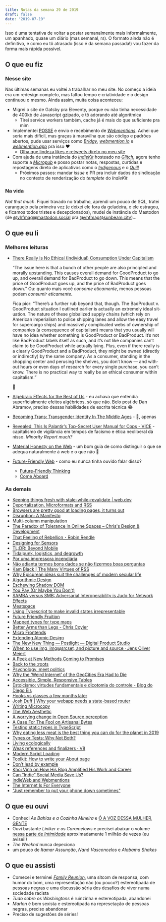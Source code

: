 ```yaml
---
title: Notas da semana 29 de 2019
draft: false
date: "2019-07-19"
---
```


Isso é uma tentativa de voltar a postar semanalmente mais informalmente, um apanhado, quase um diário (mas semanal, rs). O formato ainda não é definitivo, e como eu tô atrasado (isso é da semana passada!) vou fazer da forma mais rápida possível.

## O que eu fiz

### Nesse site

Nas últimas semanas eu voltei a trabalhar no meu site. No começo a ideia era um redesign completo, mas faltou tempo e criatividade e o design continuou o mesmo. Ainda assim, muita coisa aconteceu:

-   Migrei o site de Gatsby pra Eleventy, porque eu não tinha necessidade de 400kb de Javascript gzipado, e tô adorando até algorítmica
    -   Tirei service workers também, cache já é mais do que suficiente pra mim
-   Implementei [POSSE](https://indieweb.org/POSSE) e envio e recebimento de [_Webmentions_](https://indieweb.org/Webmention). Achei que seria mais difícil, mas graças à maravilha que são código e padrões abertos, pude usar serviços como [_Bridgy_](https://brid.gy), [_webmention.io_](webmention.io) e [_webmention.app_](webmention.app) pra isso ❤
    -   [Olha que lindeza likes e retweets direto no meu site](/posts/o-valor-pratico-do-html/#webmentions)
-   Com ajuda de uma instância do [_IndieKit_](https://paulrobertlloyd.github.io/indiekit/) hosteado no [_Glitch_](https://glitch.com/), agora tenho suporte a [_Micropub_](https://indieweb.org/Micropub) e posso postar notas, respostas, curtidas e repostagens direto de aplicativos como o [_Indigenous_](https://github.com/swentel/indigenous-android/) e o [_Quill_](https://quill.p3k.io/)
    -   Próximos passos: mandar <i lang='en'>issue</i> e PR pra incluir dados de sindicação no contexto de renderização do <i lang='en'>template</i> do _IndieKit_

### Na vida

<i lang='en'>Not that much</i>. Fiquei travado no trabalho, aprendi um pouco de SQL, tratei caranguejo pela primeira vez (e deixei ele fora da geladeira, e ele estragou, e ficamos todos tristes e decepcionados), mudei de instância do Mastodon (de [@vhfmag@mastodon.social](https://mastodon.social/@vhfmag) pra [@vhfmag@sunbeam.city](https://sunbeam.city/@vhfmag))...

## O que eu li

<!-- snippet pro Wallabag: $$('ul.row > li').map(x => `- [${x.querySelector('.card-title').textContent.trim()}](${x.querySelector('.original a').attributes.href.value})`).join("\n")` -->

### Melhores leituras

-   [There Really Is No Ethical (Individual) Consumption Under Capitalism](https://c4ss.org/content/52277)

    <q lang='en'>The issue here is that a bunch of other people are also principled and morally upstanding. This causes overall demand for GoodProduct to go up, and overall demand for BadProduct to go down. This means that the price of GoodProduct goes up, and the price of BadProduct goes down.</q> Ou: quanto mais você _consome eticamente_, menos pessoas podem _consumir eticamente_.

    Fica pior: <q lang='en'>There’s a further rub beyond that, though. The BadProduct v. GoodProduct situation I outlined earlier is actually an extremely ideal situation. The nature of these globalized supply chains (which rely on American imperialism to police shipping lanes and allow the easy travel for supercargo ships) and massively complicated webs of ownership of companies (a consequence of capitalism) means that you usually will have no idea whether something is GoodProduct or BadProduct. It’s not like BadProduct labels itself as such, and it’s not like companies can’t claim to be GoodProduct while actually lying. Plus, even if there really is a clearly GoodProduct and a BadProduct, they might be owned (directly or indirectly) by the same company. As a consumer, standing in the shopping center and perusing the shelves, you don’t know — and without hours or even days of research for every single purchase, you can’t know. There is no practical way to really be an ethical consumer within capitalism.</q>

    🤷

-   [Algebraic Effects for the Rest of Us](https://overreacted.io/algebraic-effects-for-the-rest-of-us/) - eu achava que entendia superficialmente efeitos algébricos, só que não. Belo post de Dan Abramov, preciso dessas habilidades de escrita técnica 😂
-   [Becoming Trans: Transgender Identity In The Middle Ages](https://medium.com/the-establishment/becoming-trans-transgender-identity-in-the-middle-ages-223e01b5c0dc) - 🤯, apenas
-   [Revealed: This Is Palantir’s Top-Secret User Manual for Cops - VICE](https://www.vice.com/en_us/article/9kx4z8/revealed-this-is-palantirs-top-secret-user-manual-for-cops) - capitalismo de vigilância em tempos de facismo e ética neoliberal dá nisso. <i lang='en'>Minority Report much?</i>
-   [Material Honesty on the Web](https://alistapart.com/article/material-honesty-on-the-web/) - um bom guia de como distinguir o que se adequa naturalmente à web e o que não 🤷
-   [Future-Friendly Web](http://futurefriendlyweb.com/) - como eu nunca tinha ouvido falar disso?
    -   [Future-Friendly Thinking](http://futurefriendlyweb.com/thinking.html)
    -   [Come Aboard](http://futurefriendlyweb.com/come-aboard.html)

### As demais

-   [Keeping things fresh with stale-while-revalidate | web.dev](https://web.dev/stale-while-revalidate/)
-   [Deportalization, Microformats and RSS](https://artofsystems.blogspot.com/2007/01/deportalization-microformats-and-rss.html)
-   [Browsers are pretty good at loading pages, it turns out](https://carter.sande.duodecima.technology/javascript-page-navigation/)
-   [Disruption: A Manifesto](https://logicmag.io/intelligence/disruption-a-manifesto/)
-   [Multi-column manipulation](https://every-layout.dev/blog/multi-column-manipulation/)
-   [The Paradox of Tolerance In Online Spaces – Chris's Design & Development](https://blogs.gnome.org/christopherdavis/2019/07/21/the-paradox-of-tolerance/)
-   [That Feeling of Rebellion ･ Robin Rendle](https://www.robinrendle.com/notes/that-feeling-of-rebellion.html)
-   [Designing for Sensors](https://www.lukew.com/ff/entry.asp?828)
-   [TL;DR: Beyond Mobile](https://www.lukew.com/ff/entry.asp?1523)
-   [Tidalpunk, logistics, and degrowth](https://solarpunkstation.wordpress.com/2019/07/18/tidalpunk-logistics-and-degrowth/)
-   [Por uma impressora incendiária](https://monstrodosmares.milharal.org/informes/por-uma-impressora-incendiaria/)
-   [Não adianta termos bons dados se não fizermos boas perguntas](https://www.linkedin.com/pulse/não-adianta-termos-bons-dados-se-fizermos-boas-de-souza/)
-   [Kam Black | The Many Virtues of RSS](https://kam.black/posts/2019/the-many-virtues-of-rss/)
-   [Why Epicurean ideas suit the challenges of modern secular life](https://aeon.co/ideas/why-epicurean-ideas-suit-the-challenges-of-modern-secular-life)
-   [Algorithmic Design](https://every-layout.dev/blog/algorithmic-design/)
-   [Eschewing Shadow DOM](https://every-layout.dev/blog/eschewing-shadow-dom/)
-   [You Pay (Or Maybe You Don’t)](https://every-layout.dev/blog/you-pay/)
-   [SAMBA versus SMB: Adversarial Interoperability is Judo for Network Effects](https://www.eff.org/deeplinks/2019/07/samba-versus-smb-adversarial-interoperability-judo-network-effects)
-   [Meatspace](https://logicmag.io/bodies/meatspace/)
-   [Using Typescript to make invalid states irrepresentable](http://www.javiercasas.com/articles/typescript-impossible-states-irrepresentable/)
-   [Future Friendly Fruition](http://bradfrost.com/blog/post/future-friendly-fruition/)
-   [Mapped types for type maps](https://fettblog.eu/typescript-type-maps/)
-   [Better Arms than Legs - Chris Coyier](https://chriscoyier.net/2019/07/17/better-arms-than-legs/)
-   [Micro Frontends](https://css-tricks.com/micro-frontends/)
-   [Extending Atomic Design](http://bradfrost.com/blog/post/extending-atomic-design/)
-   [The New New Thing — Postlight — Digital Product Studio](https://postlight.com/trackchanges/the-new-new-thing)
-   [When to use img, img@srcset, and picture and source · Jens Oliver Meiert](https://meiert.com/en/blog/when-to-srcset/)
-   [A Peek at New Methods Coming to Promises](https://css-tricks.com/a-peek-at-new-methods-coming-to-promises/)
-   [Back to the :roots](http://simurai.com/blog/2015/09/09/back-to-the-roots)
-   [Psychology, meet politics](https://www.opendemocracy.net/en/transformation/psychology-meet-politics/)
-   [Why the ‘Weird Internet’ of the GeoCities Era Had to Die](https://onezero.medium.com/why-the-weird-internet-of-the-geocities-era-had-to-die-383f2870662c?gi=f437cef4c35c)
-   [Accessible, Simple, Responsive Tables](https://css-tricks.com/accessible-simple-responsive-tables/)
-   [Estoicismo: virtudes fundamentais e dicotomia do controle - Blog do Diego Eis](https://diegoeis.com/introducao-estoicismo-virtudes-fundamentais-dicotonomia-controle/)
-   [Hooks vs classes a few months later](https://marvinh.dev/blog/hooks-vs-classes-a-few-months-later/)
-   [Josh Duff | Why your webapp needs a state-based router](https://joshduff.com/2015-06-why-you-need-a-state-router.md)
-   [Writing Microcopy](http://bokardo.com/archives/writing-microcopy/)
-   [The Web Aesthetic](https://alistapart.com/article/the-web-aesthetic/)
-   [A worrying change in Open Source perception](https://christianheilmann.com/2019/07/11/a-worrying-change-in-open-source-perception/)
-   [A Case For The Fool on Artisanal Bytes](http://artisanalbytes.com/a-case-for-the-fool/)
-   [Testing static types in TypeScript](https://2ality.com/2019/07/testing-static-types.html)
-   [Why eating less meat is the best thing you can do for the planet in 2019](https://www.theguardian.com/environment/2018/dec/21/lifestyle-change-eat-less-meat-climate-change)
-   [Types or Tests: Why Not Both?](https://css-tricks.com/types-or-tests-why-not-both/)
-   [Living ecologically](https://colly.com/journal/living-ecologically-1)
-   [Weak references and finalizers · V8](https://v8.dev/features/weak-references)
-   [Modern Script Loading](https://jasonformat.com/modern-script-loading/)
-   [Toolkit: How to write your About page](https://ownyourcontent.wordpress.com/2019/05/07/toolkit-how-to-write-your-about-page/)
-   [Don’t lead by example](https://medium.com/@jamesacowling/dont-lead-by-example-4f86b1174e64)
-   [Khoi Vinh on How His Blog Amplified His Work and Career](https://ownyourcontent.wordpress.com/2019/05/14/khoi-vinh-on-how-his-blog-amplified-his-work-and-career/)
-   [Can “Indie” Social Media Save Us?](https://www.newyorker.com/tech/annals-of-technology/can-indie-social-media-save-us)
-   [IndieWeb and Webmentions](https://css-tricks.com/indieweb-and-webmentions/)
-   [The Internet Is For Everyone](https://medium.com/@sodevious/the-internet-is-for-everyone-fca2a8fc8f92)
-   [\"Just remember to put your phone down sometimes\"](https://ruk.ca/content/just-remember-put-your-phone-down-sometimes)

## O que eu ouvi

-   Conheci _As Bahias e a Cozinha Mineira_ e [Ó A VOZ DESSA MULHER, GENTE](https://www.youtube.com/watch?v=Bxbuqll1F0w)
-   Ouvi bastante _Liniker e os Caramelows_ e precisei abaixar o volume [nessa parte de _Intimidade_](https://youtu.be/V6IV5NTvVv0?t=167) aproximadamente 1 milhão de vezes (eu avisei!)
-   _The Weeknd_ nunca depeciona
-   um pouco de _Itamar Assunção_, _Naná Vasconcelos_ e _Alabama Shakes_

## O que eu assisti

-   Comecei e terminei [_Family Reunion_](https://www.imdb.com/title/tt9153270/), uma sitcom de responsa, com humor do bom, uma representação não (ou pouco?) estereotipada de pessoas negras e uma discussão séria dos desafios de viver numa sociedade racista
-   _Tudo sobre os Washingtons_ é ruinzinha e estereotipada, abandonei
-   _Marlon_ é bem sexista e estereotipada na represetação de pessoas negras, preciso abandonar
-   Preciso de sugestões de séries!
